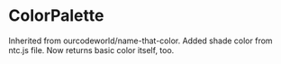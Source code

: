 # ColorPalette
Inherited from ourcodeworld/name-that-color. Added shade color from ntc.js file. Now returns basic color itself, too.
